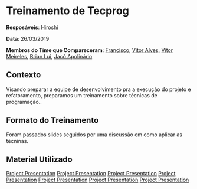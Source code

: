 # Treinamento de Tecprog

**Resposáveis**: [Hiroshi](https://github.com/Hirosi18)

**Data**: 26/03/2019

**Membros do Time que Compareceram**: [Francisco](https://github.com/FranciscoHeronildo), [Vitor Alves](https://github.com/vitorAlves7), [Vitor Meireles](https://github.com/VitorMeirelesOliveira), [Brian Lui](https://github.com/Brian2397), [Jacó Apolinário](https://github.com/Jacoapolinario)

## Contexto

Visando preparar a equipe de desenvolvimento pra a execução do projeto e refatoramento, preparamos um treinamento sobre técnicas de programação..

## Formato do Treinamento

Foram passados slides seguidos por uma discussão em como aplicar as técninas.

## Material Utilizado

[Project Presentation](01.pdf "Boas Práticas e Clean Code")
[Project Presentation](02.pdf "Code smells: Bloaters")
[Project Presentation](03.pdf "Guia de Estilos")
[Project Presentation](04.pdf "Boas práticas de refatoração")
[Project Presentation](05.pdf "Change preventers")
[Project Presentation](06.pdf "Dispensáveis")
[Project Presentation](07.pdf "Acopladores")
